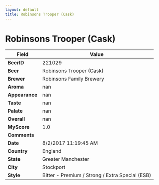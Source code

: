 ```yaml
---
layout: default
title: Robinsons Trooper (Cask)
---
```


# Robinsons Trooper (Cask)

| Field         | Value     |
|---------------|-----------|
| **BeerID** | 221029 |
| **Beer** | Robinsons Trooper (Cask) |
| **Brewer** | Robinsons Family Brewery |
| **Aroma** | nan |
| **Appearance** | nan |
| **Taste** | nan |
| **Palate** | nan |
| **Overall** | nan |
| **MyScore** | 1.0 |
| **Comments** |   |
| **Date** | 8/2/2017 11:19:45 AM |
| **Country** | England |
| **State** | Greater Manchester |
| **City** | Stockport |
| **Style** | Bitter - Premium / Strong / Extra Special (ESB) |
